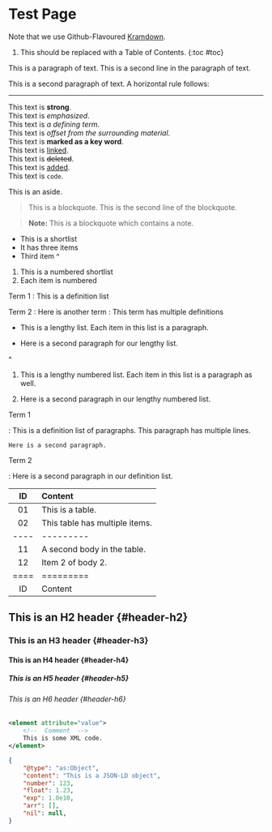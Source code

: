 #  Test Page

Note that we use Github-Flavoured [Kramdown].

1.  This should be replaced with a Table of Contents.
{:toc #toc}

This is a paragraph of text.
This is a second line in the paragraph of text.

This is a second paragraph of text.
A horizontal rule follows:

 - - -

This text is **strong**.<br />
This text is *emphasized*.<br />
This text is <dfn>a defining term</dfn>.<br />
This text is <i>offset from the surrounding material</i>.<br />
This text is <b>marked as a key word</b>.<br />
This text is [linked](./).<br />
This text is ~~deleted~~.<br />
This text is <ins>added</ins>.<br />
This text is `code`.

<aside markdown="block">
  This is an aside.
</aside>


 >  This is a blockquote.
 >  This is the second line of the blockquote.

 >  **Note:**
 >  This is a blockquote which contains a note.

+ This is a shortlist
+ It has three items
+ Third item
^
1.  This is a numbered shortlist
2.  Each item is numbered

Term 1
: This is a definition list

Term 2
: Here is another term
: This term has multiple definitions

 +  This is a lengthy list.
    Each item in this list is a paragraph.

 +  Here is a second paragraph for our lengthy list.

^

1.  This is a lengthy numbered list.
    Each item in this list is a paragraph as well.

2.  Here is a second paragraph in our lengthy numbered list.

Term 1

 :  This is a definition list of paragraphs.
    This paragraph has multiple lines.

    Here is a second paragraph.

Term 2

 :  Here is a second paragraph in our definition list.

|  ID  |  Content  |
| :--: | :-------- |
|  01  |  This is a table.  |
|  02  |  This table has multiple items.  |
| ---- | --------- |
|  11  |  A second body in the table.  |
|  12  |  Item 2 of body 2.  |
| ==== | ========= |
|  ID  |  Content  |

##  This is an H2 header {#header-h2}

###  This is an H3 header {#header-h3}

####  This is an H4 header {#header-h4}

#####  This is an H5 header {#header-h5}

######  This is an H6 header {#header-h6}

```xml
<element attribute="value">
	<!--  Comment  -->
	This is some XML code.
</element>
```

```json
{
    "@type": "as:Object",
    "content": "This is a JSON-LD object",
    "number": 123,
    "float": 1.23,
    "exp": 1.0e10,
    "arr": [],
    "nil": null,
}
```

[Kramdown]: <https://kramdown.gettalong.org/syntax.html> "Syntax &#124; kramdown"
